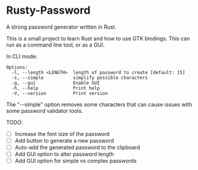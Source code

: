# Rusty-Password
A strong password generator written in Rust.

This is a small project to learn Rust and how to use GTK bindings.  This can run as a command line tool, or as a GUI.  

In CLI mode:

```
Options:
  -l, --length <LENGTH>  length of password to create [default: 15]
  -s, --simple           simplify possible characters
  -g, --gui              Enable GUI
  -h, --help             Print help
  -V, --version          Print version
```
The "--simple" option removes some characters that can cause issues with some password validator tools.

TODO:
- [ ] Increase the font size of the password
- [ ] Add button to generate a new password
- [ ] Auto-add the generated password to the clipboard
- [ ] Add GUI option to alter password length
- [ ] Add GUI option for simple vs complex passwords
